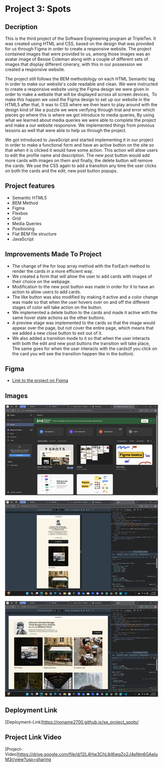 # Project 3: Spots

## Decription

This is the third project of the Software Engineering program at TripleTen. It was created using HTML and CSS, based on the design that was provided for us through Figma in order to create a responsive website. The project contained images that were provided to us, among those images was an avatar image of Bessie Coleman along with a couple of different sets of images that display different cinerary, with this in our possession we created a responsive website.

The project still follows the BEM methodology on each HTML Semantic tag in order to make our website's code readable and clean. We were instructed to create a responsive website using the Figma design we were given in order to make a website that will be displayed across all screen devices,  To make this happen we used the Figma design to set up our website in the HTML5 after that, It was to CSS where we then learn to play around with the design kind of like a puzzle we were verifying through trial and error which pieces go where this is where we got introduce to media queries, By using what we learned about media queries we were able to complete the project and make a our website responsive. We implemented things from previous lessons as well that were able to help us through the project.

We got introduced to JavaScript and started implementing it in our project in order to make a functional form and have an active button on the site so that when it is clicked it would have some action. This action will allow users to edit the profile name and description. The new post button would add more cards with images on them and finally, the delete button will remove the cards. We use the CSS again to add a transition any time the user clicks on both the cards and the edit, new post button popups.    

## Project features

- Semantic HTML5
- BEM Method
- Figma
- Flexbox
- Grid
- Media Queries
- Positioning
- Flat BEM file structure
- JavaScript

## Improvements Made To Project

- The change of the for loop array method with the ForEach method to render the cards in a more efficient way.
- We created a form that will allow the user to add cards with images of their choice on the webpage.
- Modification to the new post button was made in order for it to have an action to allow users to add cards.
- The like button was also modified by making it active and a color change was made so that when the user hovers over on and off the different stages of color will take action on the button.
- We implemented a delete button to the cards and made it active with the same hover state actions as the other buttons.
- A preview stage was implemented to the cards so that the image would appear over the page, but not cover the entire page, which means that we added a new close button to exit out of it.
- We also added a transition mode to it so that when the user interacts with both the edit and new post buttons the transition will take place, The same goes for when the user interacts with the cards(if you click on the card you will see the transition happen like in the button).

## Figma

- [Link to the project on Figma](https://www.figma.com/file/BBNm2bC3lj8QQMHlnqRsga/Sprint-3-Project-%E2%80%94-Spots?type=design&node-id=2%3A60&mode=design&t=afgNFybdorZO6cQo-1)

## Images

![alt text](image-1.png)

![alt text](image-8.png)

![alt text](image-9.png)

## Deployment Link

[Deployment-Link]https://noname2700.github.io/se_project_spots/

## Project Link Video

[Project-Video]https://drive.google.com/file/d/12L4Hw3ChLlkI6wqZo2J4eNm6GAeluM3r/view?usp=sharing
